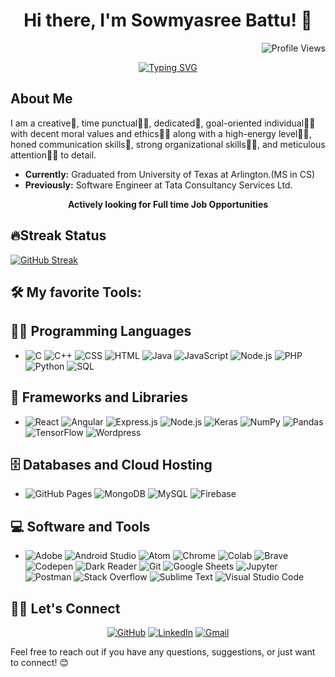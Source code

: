 <center>

# Hi there, I'm Sowmyasree Battu! 👋

</center>

<center>

<div align="right">

![Profile Views](https://komarev.com/ghpvc/?username=sowmyasreebattu&color=A10388)

</div>

[![Typing SVG](https://readme-typing-svg.demolab.com?font=Fira+Code&size=24&duration=4000&pause=500&color=A10388&center=true&vCenter=true&random=false&width=435&lines=Computer+Science+Engineer;Full+Stack+Developer;DS+%7C+ML+%7C+AI+Enthusiastic;Always+learning)](https://git.io/typing-svg)

</center>

## About Me

I am a creative🎡, time punctual👩‍🎓, dedicated🎯, goal-oriented individual👩‍💻 with decent moral values and ethics🙇‍♀️ along with a high-energy level🤹‍♀️, honed communication skills👐, strong organizational skills👮‍♀️, and meticulous attention🕵️‍♀️ to detail.

- **Currently:** Graduated from University of Texas at Arlington.(MS in CS)
- **Previously:** Software Engineer at Tata Consultancy Services Ltd.

<center>
  
**Actively looking for Full time Job Opportunities**

</center>

## 🔥Streak Status

[![GitHub Streak](https://streak-stats.demolab.com?user=sowmya517&theme=highcontrast&hide_border=true)](https://git.io/streak-stats)

## 🛠️ My favorite Tools:

## 👨‍💻 Programming Languages
- ![C](https://img.shields.io/badge/-C-A8B9CC?style=flat-square&logo=c&logoColor=white)
  ![C++](https://img.shields.io/badge/-C++-00599C?style=flat-square&logo=c%2B%2B&logoColor=white)
  ![CSS](https://img.shields.io/badge/-CSS-1572B6?style=flat-square&logo=css3&logoColor=white)
  ![HTML](https://img.shields.io/badge/-HTML-E34F26?style=flat-square&logo=html5&logoColor=white)
  ![Java](https://img.shields.io/badge/-Java-007396?style=flat-square&logo=java&logoColor=white)
  ![JavaScript](https://img.shields.io/badge/-JavaScript-F7DF1E?style=flat-square&logo=javascript&logoColor=black)
  ![Node.js](https://img.shields.io/badge/-Node.js-339933?style=flat-square&logo=node.js&logoColor=white)
  ![PHP](https://img.shields.io/badge/-PHP-777BB4?style=flat-square&logo=php&logoColor=white)
  ![Python](https://img.shields.io/badge/-Python-3776AB?style=flat-square&logo=python&logoColor=white)
  ![SQL](https://img.shields.io/badge/-SQL-4479A1?style=flat-square&logo=postgresql&logoColor=white)

## 🧰 Frameworks and Libraries
- ![React](https://img.shields.io/badge/-React-61DAFB?style=flat-square&logo=react&logoColor=white)
  ![Angular](https://img.shields.io/badge/-Angular-DD0031?style=flat-square&logo=angular&logoColor=white)
  ![Express.js](https://img.shields.io/badge/-Express.js-000000?style=flat-square&logo=express&logoColor=white)
  ![Node.js](https://img.shields.io/badge/-Node.js-339933?style=flat-square&logo=node.js&logoColor=white)
  ![Keras](https://img.shields.io/badge/-Keras-D00000?style=flat-square&logo=keras&logoColor=white)
  ![NumPy](https://img.shields.io/badge/-NumPy-013243?style=flat-square&logo=numpy&logoColor=white)
  ![Pandas](https://img.shields.io/badge/-Pandas-150458?style=flat-square&logo=pandas&logoColor=white)
  ![TensorFlow](https://img.shields.io/badge/-TensorFlow-FF6F00?style=flat-square&logo=tensorflow&logoColor=white)
  ![Wordpress](https://img.shields.io/badge/-Wordpress-21759B?style=flat-square&logo=wordpress&logoColor=white)

## 🗄️ Databases and Cloud Hosting
- ![GitHub Pages](https://img.shields.io/badge/-GitHub_Pages-181717?style=flat-square&logo=github&logoColor=white)
  ![MongoDB](https://img.shields.io/badge/-MongoDB-47A248?style=flat-square&logo=mongodb&logoColor=white)
  ![MySQL](https://img.shields.io/badge/-MySQL-4479A1?style=flat-square&logo=mysql&logoColor=white)
  ![Firebase](https://img.shields.io/badge/-Firebase-FFCA28?style=flat-square&logo=firebase&logoColor=black)

## 💻 Software and Tools
- ![Adobe](https://img.shields.io/badge/-Adobe-FF0000?style=flat-square&logo=adobe&logoColor=white)
  ![Android Studio](https://img.shields.io/badge/-Android_Studio-3DDC84?style=flat-square&logo=android-studio&logoColor=white)
  ![Atom](https://img.shields.io/badge/-Atom-66595C?style=flat-square&logo=atom&logoColor=white)
  ![Chrome](https://img.shields.io/badge/-Chrome-4285F4?style=flat-square&logo=google-chrome&logoColor=white)
  ![Colab](https://img.shields.io/badge/-Colab-F9AB00?style=flat-square&logo=google-colab&logoColor=black)
  ![Brave](https://img.shields.io/badge/-Brave-FB542B?style=flat-square&logo=brave&logoColor=white)
  ![Codepen](https://img.shields.io/badge/-Codepen-000000?style=flat-square&logo=codepen&logoColor=white)
  ![Dark Reader](https://img.shields.io/badge/-Dark_Reader-141E24?style=flat-square&logo=dark-reader&logoColor=white)
  ![Git](https://img.shields.io/badge/-Git-F05032?style=flat-square&logo=git&logoColor=white)
  ![Google Sheets](https://img.shields.io/badge/-Google_Sheets-34A853?style=flat-square&logo=google-sheets&logoColor=white)
  ![Jupyter](https://img.shields.io/badge/-Jupyter-F37626?style=flat-square&logo=jupyter&logoColor=white)
  ![Postman](https://img.shields.io/badge/-Postman-FF6C37?style=flat-square&logo=postman&logoColor=white)
  ![Stack Overflow](https://img.shields.io/badge/-Stack_Overflow-FE7A16?style=flat-square&logo=stack-overflow&logoColor=white)
  ![Sublime Text](https://img.shields.io/badge/-Sublime_Text-FF9800?style=flat-square&logo=sublime-text&logoColor=white)
  ![Visual Studio Code](https://img.shields.io/badge/-Visual_Studio_Code-007ACC?style=flat-square&logo=visual-studio-code&logoColor=white)

## 🙋‍♀️ Let's Connect
<center>
  
[![GitHub](https://img.shields.io/badge/-GitHub-181717?style=for-the-badge&logo=github)](https://github.com/sowmya517)
[![LinkedIn](https://img.shields.io/badge/-LinkedIn-0077B5?style=for-the-badge&logo=linkedin&logoColor=white)](https://www.linkedin.com/in/sowmyasree-battu/)
[![Gmail](https://img.shields.io/badge/-Gmail-D14836?style=for-the-badge&logo=gmail&logoColor=white)](mailto:sowmya367123@gmail.com)

</center>


Feel free to reach out if you have any questions, suggestions, or just want to connect! 😊

